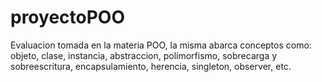 # proyectoPOO
Evaluacion tomada en la materia POO, la misma abarca conceptos como: objeto, clase, instancia, abstraccion, polimorfismo, sobrecarga y sobreescritura, encapsulamiento, herencia, singleton, observer, etc.
